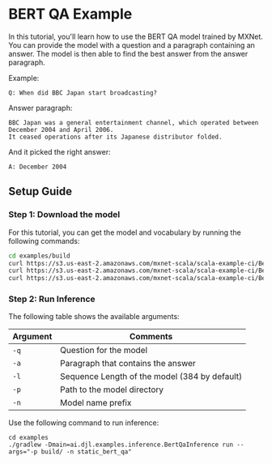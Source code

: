 # BERT QA Example

In this tutorial, you'll learn how to use the BERT QA model trained by MXNet. 
You can provide the model with a question and a paragraph containing an answer. The model is then able to find the best answer from the answer paragraph.

Example:
```text
Q: When did BBC Japan start broadcasting?
```

Answer paragraph:
```text
BBC Japan was a general entertainment channel, which operated between December 2004 and April 2006.
It ceased operations after its Japanese distributor folded.
```
And it picked the right answer:
```text
A: December 2004
```

## Setup Guide

### Step 1: Download the model

For this tutorial, you can get the model and vocabulary by running the following commands:

```bash
cd examples/build
curl https://s3.us-east-2.amazonaws.com/mxnet-scala/scala-example-ci/BertQA/vocab.json -O
curl https://s3.us-east-2.amazonaws.com/mxnet-scala/scala-example-ci/BertQA/static_bert_qa-0002.params -O
curl https://s3.us-east-2.amazonaws.com/mxnet-scala/scala-example-ci/BertQA/static_bert_qa-symbol.json -O
```

### Step 2: Run Inference

The following table shows the available arguments:

| Argument   | Comments                                 |
| ---------- | ---------------------------------------- |
| `-q`      | Question for the model |
| `-a`      | Paragraph that contains the answer |
| `-l`      | Sequence Length of the model (384 by default) |
| `-p`      | Path to the model directory |
| `-n`      |  Model name prefix |


Use the following command to run inference:

```
cd examples
./gradlew -Dmain=ai.djl.examples.inference.BertQaInference run --args="-p build/ -n static_bert_qa"
```

